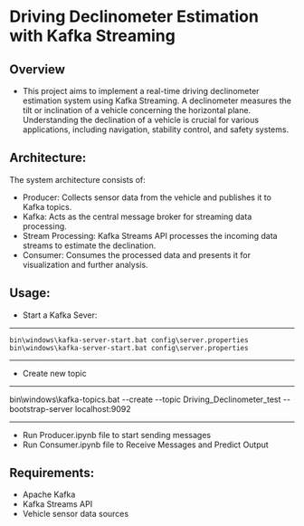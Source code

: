 # Driving Declinometer Estimation with Kafka Streaming
## Overview
- This project aims to implement a real-time driving declinometer estimation system using Kafka Streaming. A declinometer measures the tilt or inclination of a vehicle concerning the horizontal plane. Understanding the declination of a vehicle is crucial for various applications, including navigation, stability control, and safety systems.

## Architecture:
The system architecture consists of:
- Producer: Collects sensor data from the vehicle and publishes it to Kafka topics.
- Kafka: Acts as the central message broker for streaming data processing.
- Stream Processing: Kafka Streams API processes the incoming data streams to estimate the declination.
- Consumer: Consumes the processed data and presents it for visualization and further analysis.
## Usage:
- Start a Kafka Sever:
---
    bin\windows\kafka-server-start.bat config\server.properties
    bin\windows\kafka-server-start.bat config\server.properties
---
- Create new topic
---

bin\windows\kafka-topics.bat --create --topic Driving_Declinometer_test --bootstrap-server localhost:9092

---
- Run Producer.ipynb file to start sending messages
- Run Consumer.ipynb file to Receive Messages and Predict Output
## Requirements:
- Apache Kafka
- Kafka Streams API
- Vehicle sensor data sources

